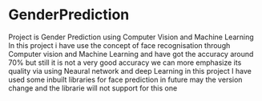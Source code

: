 # GenderPrediction
Project is Gender Prediction using Computer Vision and Machine Learning 
In this project i have use the concept of face recognisation through Computer vision and Machine Learning and have 
got the accuracy around 70% but still it is not a very good accuracy we can more emphasize its quality via using Neaural network and deep Learning 
in this project I have used some inbuilt libraries for face prediction 
in future may the version change and the librarie will not support for this one 


